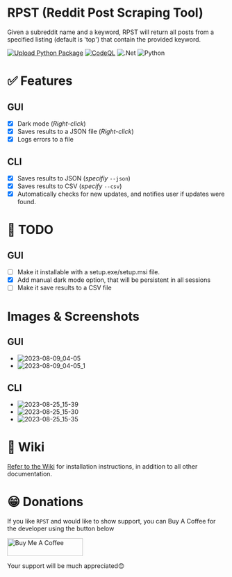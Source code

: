 # RPST (Reddit Post Scraping Tool)
Given a subreddit name and a keyword, RPST will return all posts from a specified listing (default is 'top') that contain the provided keyword.

[![Upload Python Package](https://github.com/bellingcat/reddit-post-scraping-tool/actions/workflows/python-publish.yml/badge.svg)](https://github.com/rly0nheart/reddit-post-scraping-tool/actions/workflows/python-publish.yml) [![CodeQL](https://github.com/bellingcat/reddit-post-scraping-tool/actions/workflows/codeql.yml/badge.svg)](https://github.com/rly0nheart/reddit-post-scraping-tool/actions/workflows/codeql.yml) ![.Net](https://img.shields.io/badge/.NET-5C2D91?style=flat&logo=.net&logoColor=white) ![Python](https://img.shields.io/badge/python-3670A0?style=flat&logo=python&logoColor=ffdd54)

# ✅ Features
## GUI
- [x] Dark mode (*Right-click*)
- [x] Saves results to a JSON file (*Right-click*)
- [x] Logs errors to a file 

## CLI
- [x] Saves results to JSON (*specifiy* `--json`)
- [x] Saves results to CSV (*specify* `--csv`)
- [x] Automatically checks for new updates, and notifies user if updates were found.

# 📃 TODO
## GUI
- [ ] Make it installable with a setup.exe/setup.msi file.
- [x] Add manual dark mode option, that will be persistent in all sessions
- [ ] Make it save results to a CSV file

# Images & Screenshots
## GUI
* ![2023-08-09_04-05](https://github.com/bellingcat/reddit-post-scraping-tool/assets/74001397/d8917a35-3eac-44ce-aa96-1f9685095254)
* ![2023-08-09_04-05_1](https://github.com/bellingcat/reddit-post-scraping-tool/assets/74001397/d2fe7269-91d4-49ad-87fb-44282c5637a7)

## CLI
* ![2023-08-25_15-39](https://github.com/bellingcat/reddit-post-scraping-tool/assets/74001397/4bca09b3-271f-452d-81a7-39c9986539f2)
* ![2023-08-25_15-30](https://github.com/bellingcat/reddit-post-scraping-tool/assets/74001397/2b39bdfa-87d0-4038-90cd-14e7d3b6a84b)
* ![2023-08-25_15-35](https://github.com/bellingcat/reddit-post-scraping-tool/assets/74001397/47ba23ad-8d32-49c5-8c16-34a903fbc581)




# 📖 Wiki
[Refer to the Wiki](https://github.com/bellingcat/reddit-post-scraping-tool/wiki) for installation instructions, in addition to all other documentation.

# 😁 Donations
If you like `RPST` and would like to show support, you can Buy A Coffee for the developer using the button below

<a href="https://www.buymeacoffee.com/_rly0nheart" target="_blank"><img src="https://cdn.buymeacoffee.com/buttons/default-orange.png" alt="Buy Me A Coffee" height="41" width="174"></a>

Your support will be much appreciated😊
